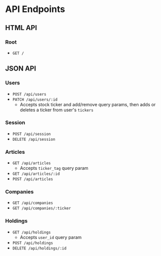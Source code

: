 # API Endpoints

## HTML API

### Root

- `GET /`

## JSON API

### Users

- `POST /api/users`
- `PATCH /api/users/:id`
  - Accepts stock ticker and add/remove query params, then adds or deletes a ticker from user's `tickers`

### Session

- `POST /api/session`
- `DELETE /api/session`

### Articles

- `GET /api/articles`
  - Accepts `ticker_tag` query param
- `GET /api/articles/:id`
- `POST /api/articles`

### Companies

- `GET /api/companies`
- `GET /api/companies/:ticker`

### Holdings

- `GET /api/holdings`
  - Accepts `user_id` query param
- `POST /api/holdings`
- `DELETE /api/holdings/:id`

